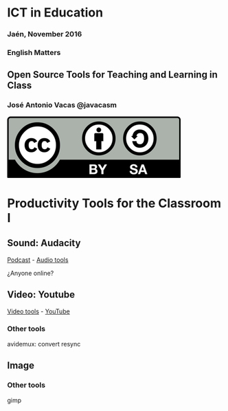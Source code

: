 # ICT in Education

### Jaén, November 2016

### English Matters

## Open Source Tools for Teaching and Learning in Class

### José Antonio Vacas @javacasm

![./Licencia CC.png](./images/Licencia_CC.png)

# Productivity Tools for the Classroom I

## Sound: Audacity

[Podcast](./Podcast.md) - [Audio tools](./audioTools.md)

¿Anyone online?

## Video: Youtube

[Video tools](./Video.md) - [YouTube](./youtube.md)

### Other tools

avidemux:
 convert
 resync


## Image


### Other tools

gimp
